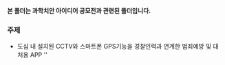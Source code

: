 **본 폴더는 과학치안 아이디어 공모전과 관련된 폴더입니다.**


### 주제

 - 도심 내 설치된 CCTV와 스마트폰 GPS기능을 경찰인력과 연계한 범죄예방 및 대처용 APP ''

